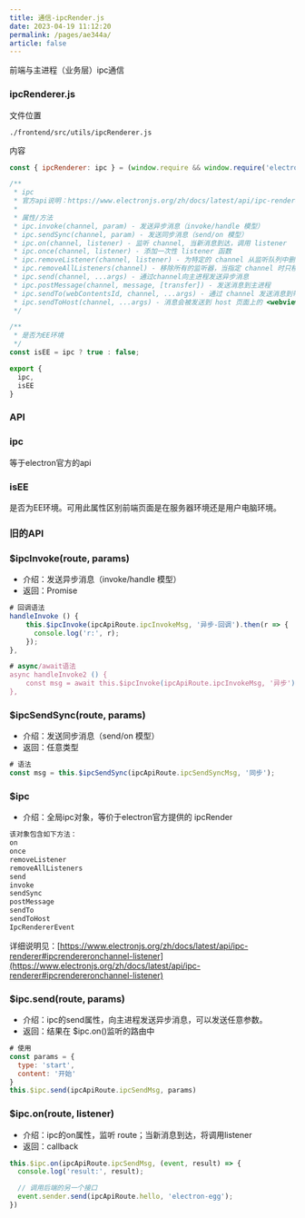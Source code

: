 ```yaml
---
title: 通信-ipcRender.js
date: 2023-04-19 11:12:20
permalink: /pages/ae344a/
article: false
---
```


前端与主进程（业务层）ipc通信

###  ipcRenderer.js
文件位置
```
./frontend/src/utils/ipcRenderer.js
```
内容
```javascript
const { ipcRenderer: ipc } = (window.require && window.require('electron')) || window.electron || {};

/**
 * ipc
 * 官方api说明：https://www.electronjs.org/zh/docs/latest/api/ipc-renderer
 * 
 * 属性/方法
 * ipc.invoke(channel, param) - 发送异步消息（invoke/handle 模型）
 * ipc.sendSync(channel, param) - 发送同步消息（send/on 模型）
 * ipc.on(channel, listener) - 监听 channel, 当新消息到达，调用 listener
 * ipc.once(channel, listener) - 添加一次性 listener 函数
 * ipc.removeListener(channel, listener) - 为特定的 channel 从监听队列中删除特定的 listener 监听者
 * ipc.removeAllListeners(channel) - 移除所有的监听器，当指定 channel 时只移除与其相关的所有监听器
 * ipc.send(channel, ...args) - 通过channel向主进程发送异步消息
 * ipc.postMessage(channel, message, [transfer]) - 发送消息到主进程
 * ipc.sendTo(webContentsId, channel, ...args) - 通过 channel 发送消息到带有 webContentsId 的窗口
 * ipc.sendToHost(channel, ...args) - 消息会被发送到 host 页面上的 <webview> 元素
 */

/**
 * 是否为EE环境
 */
const isEE = ipc ? true : false;

export {
  ipc,
  isEE
}

```
### API
###  ipc
等于electron官方的api
###  isEE
是否为EE环境。可用此属性区别前端页面是在服务器环境还是用户电脑环境。
### 旧的API
###  $ipcInvoke(route, params)

- 介绍：发送异步消息（invoke/handle 模型）
- 返回：Promise
```javascript
# 回调语法
handleInvoke () {
    this.$ipcInvoke(ipcApiRoute.ipcInvokeMsg, '异步-回调').then(r => {
      console.log('r:', r);
    });
},

# async/await语法
async handleInvoke2 () {
    const msg = await this.$ipcInvoke(ipcApiRoute.ipcInvokeMsg, '异步');
},
```
###  $ipcSendSync(route, params)

- 介绍：发送同步消息（send/on 模型）
- 返回：任意类型
```javascript
# 语法
const msg = this.$ipcSendSync(ipcApiRoute.ipcSendSyncMsg, '同步');
```
###  $ipc

- 介绍：全局ipc对象，等价于electron官方提供的 ipcRender
```bash
该对象包含如下方法：
on
once
removeListener
removeAllListeners
send
invoke
sendSync
postMessage
sendTo
sendToHost
IpcRendererEvent
```
详细说明见：[https://www.electronjs.org/zh/docs/latest/api/ipc-renderer#ipcrendereronchannel-listener](https://www.electronjs.org/zh/docs/latest/api/ipc-renderer#ipcrendereronchannel-listener)
###  $ipc.send(route, params)

- 介绍：ipc的send属性，向主进程发送异步消息，可以发送任意参数。
- 返回：结果在 $ipc.on()监听的路由中
```javascript
# 使用
const params = {
  type: 'start',
  content: '开始'
}
this.$ipc.send(ipcApiRoute.ipcSendMsg, params)
```
###  $ipc.on(route, listener)

- 介绍：ipc的on属性，监听 route；当新消息到达，将调用listener
- 返回：callback
```javascript
this.$ipc.on(ipcApiRoute.ipcSendMsg, (event, result) => {
  console.log('result:', result);

  // 调用后端的另一个接口
  event.sender.send(ipcApiRoute.hello, 'electron-egg');
})
```
